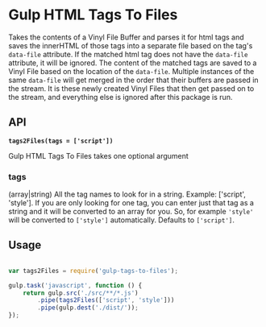# Gulp HTML Tags To Files

Takes the contents of a Vinyl File Buffer and parses it for html tags and saves the innerHTML of those tags into a separate file based on the tag's `data-file` attribute. If the matched html tag does not have the `data-file` attribute, it will be ignored. The content of the matched tags are saved to a Vinyl File based on the location of the `data-file`. Multiple instances of the same `data-file` will get merged in the order that their buffers are passed in the stream. It is these newly created Vinyl Files that then get passed on to the stream, and everything else is ignored after this package is run.

## API

<b><code>tags2Files(tags = ['script'])</code></b>

Gulp HTML Tags To Files takes one optional argument

### tags

(array|string) All the tag names to look for in a string. Example: ['script', 'style']. If you are only looking for one tag, you can enter just that tag as a string and it will be converted to an array for you. So, for example `'style'` will be converted to `['style']` automatically. Defaults to `['script']`.



## Usage

``` js

var tags2Files = require('gulp-tags-to-files');

gulp.task('javascript', function () {
	return gulp.src('./src/**/*.js')
		.pipe(tags2Files(['script', 'style']))
		.pipe(gulp.dest('./dist/'));
});


```
